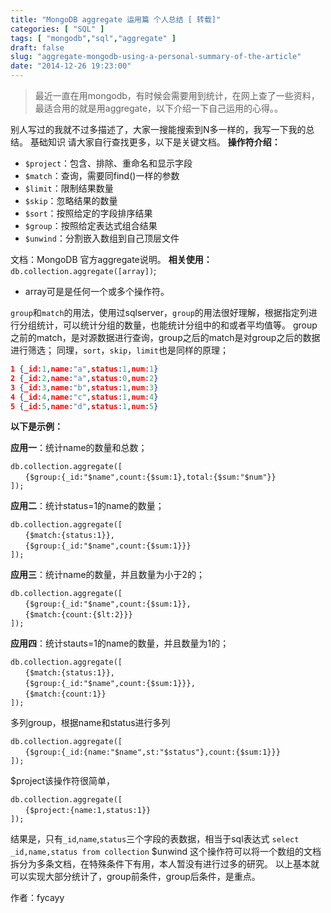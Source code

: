 ```yaml
---
title: "MongoDB aggregate 运用篇 个人总结 [ 转载]"
categories: [ "SQL" ]
tags: [ "mongodb","sql","aggregate" ]
draft: false
slug: "aggregate-mongodb-using-a-personal-summary-of-the-article"
date: "2014-12-26 19:23:00"
---
```


> 最近一直在用mongodb，有时候会需要用到统计，在网上查了一些资料，最适合用的就是用aggregate，以下介绍一下自己运用的心得。。

别人写过的我就不过多描述了，大家一搜能搜索到N多一样的，我写一下我的总结。
基础知识
请大家自行查找更多，以下是关键文档。
**操作符介绍：**

 - `$project`：包含、排除、重命名和显示字段
 - `$match`：查询，需要同find()一样的参数
 - `$limit`：限制结果数量
 - `$skip`：忽略结果的数量
 - `$sort`：按照给定的字段排序结果
 - `$group`：按照给定表达式组合结果
 - `$unwind`：分割嵌入数组到自己顶层文件


<!--more-->


文档：MongoDB 官方aggregate说明。
**相关使用：**
`db.collection.aggregate([array])`;

 - array可是是任何一个或多个操作符。

`group`和`match`的用法，使用过sqlserver，`group`的用法很好理解，根据指定列进行分组统计，可以统计分组的数量，也能统计分组中的和或者平均值等。
group之前的match，是对源数据进行查询，group之后的match是对group之后的数据进行筛选；
同理，`sort`，`skip`，`limit`也是同样的原理；
```json
1 {_id:1,name:"a",status:1,num:1}
2 {_id:2,name:"a",status:0,num:2}
3 {_id:3,name:"b",status:1,num:3}
4 {_id:4,name:"c",status:1,num:4}
5 {_id:5,name:"d",status:1,num:5}
```
**以下是示例：**

**应用一**：统计name的数量和总数；
```
db.collection.aggregate([
　　{$group:{_id:"$name",count:{$sum:1},total:{$sum:"$num"}}
]);
```

**应用二**：统计status=1的name的数量；
```
db.collection.aggregate([
　　{$match:{status:1}},
　　{$group:{_id:"$name",count:{$sum:1}}}
]);
```

**应用三**：统计name的数量，并且数量为小于2的；
```
db.collection.aggregate([
　　{$group:{_id:"$name",count:{$sum:1}},
　　{$match:{count:{$lt:2}}}
]);
```
**应用四**：统计stauts=1的name的数量，并且数量为1的；
```
db.collection.aggregate([
　　{$match:{status:1}},
　　{$group:{_id:"$name",count:{$sum:1}}},
　　{$match:{count:1}}
]);
```
多列group，根据name和status进行多列
```
db.collection.aggregate([
　　{$group:{_id:{name:"$name",st:"$status"},count:{$sum:1}}}
]);
```
$project该操作符很简单，

```
db.collection.aggregate([
　　{$project:{name:1,status:1}}
]);
```

结果是，只有`_id`,`name`,`status`三个字段的表数据，相当于sql表达式 `select _id,name,status from collection`
$unwind
这个操作符可以将一个数组的文档拆分为多条文档，在特殊条件下有用，本人暂没有进行过多的研究。
以上基本就可以实现大部分统计了，group前条件，group后条件，是重点。

作者：fycayy